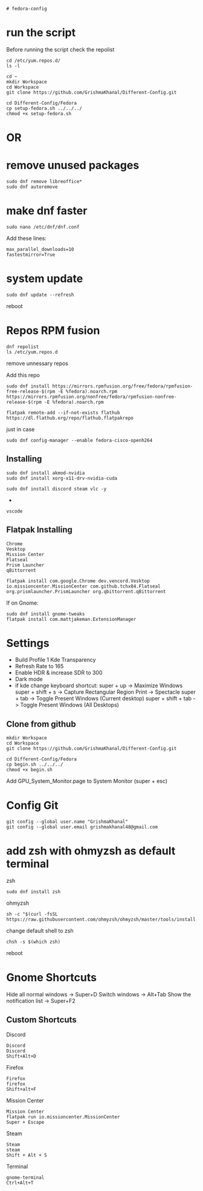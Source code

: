     # fedora-config

# run the script

Before running the script check the repolist

```
cd /etc/yum.repos.d/
ls -l
```

```
cd ~
mkdir Workspace
cd Workspace
git clone https://github.com/GrishmaKhanal/Different-Config.git
```

```
cd Different-Config/Fedora
cp setup-fedora.sh ../../../
chmod +x setup-fedora.sh
```

# OR
# remove unused packages

```
sudo dnf remove libreoffice*
sudo dnf autoremove
```

# make dnf faster

```
sudo nano /etc/dnf/dnf.conf
```

Add these lines:

```
max_parallel_downloads=10
fastestmirror=True
```

# system update

```
sudo dnf update --refresh
```

reboot


# Repos RPM fusion

```
dnf repolist
ls /etc/yum.repos.d
```
remove unnessary repos

Add this repo
```
sudo dnf install https://mirrors.rpmfusion.org/free/fedora/rpmfusion-free-release-$(rpm -E %fedora).noarch.rpm https://mirrors.rpmfusion.org/nonfree/fedora/rpmfusion-nonfree-release-$(rpm -E %fedora).noarch.rpm
```

```
flatpak remote-add --if-not-exists flathub https://dl.flathub.org/repo/flathub.flatpakrepo
```

just in case
```
sudo dnf config-manager --enable fedora-cisco-openh264
```

## Installing 
```
sudo dnf install akmod-nvidia
sudo dnf install xorg-x11-drv-nvidia-cuda
```

```
sudo dnf install discord steam vlc -y
```
+
```
vscode
```

## Flatpak Installing

```
Chrome
Vesktop
Mission Center
Flatseal
Prism Launcher
qBittorrent
```

```
flatpak install com.google.Chrome dev.vencord.Vesktop io.missioncenter.MissionCenter com.github.tchx84.Flatseal org.prismlauncher.PrismLauncher org.qbittorrent.qBittorrent
```

If on Gnome:

```
sudo dnf install gnome-tweaks
flatpak install com.mattjakeman.ExtensionManager
```


# Settings

- Build Profile 1 Kde Transparency
- Refresh Rate to 165
- Enable HDR & increase SDR to 300
- Dark mode
- if kde change keyboard shortcut:
    super + up -> Maximize Windows
    super + shift + s -> Capture Rectangular Region
    Print -> Spectacle
    super + tab -> Toggle Present Windows (Current desktop)
    super + shift + tab -> Toggle Present Windows (All Desktops)


## Clone from github
```
mkdir Workspace
cd Workspace
git clone https://github.com/GrishmaKhanal/Different-Config.git
```
```
cd Different-Config/Fedora
cp begin.sh ../../../
chmod +x begin.sh
```

Add GPU_System_Monitor.page to System Monitor (super + esc)


# Config Git
```
git config --global user.name "GrishmaKhanal"
git config --global user.email grishmakhanal48@gmail.com
```
# add zsh with ohmyzsh as default terminal

zsh

```
sudo dnf install zsh
```

ohmyzsh

```
sh -c "$(curl -fsSL https://raw.githubusercontent.com/ohmyzsh/ohmyzsh/master/tools/install.sh)"
```

change default shell to zsh

```
chsh -s $(which zsh)
```

reboot


# Gnome Shortcuts

Hide all normal windows -> Super+D
Switch windows -> Alt+Tab
Show the notification list -> Super+F2

## Custom Shortcuts

Discord
```
Discord
Discord
Shift+Alt+D
```

Firefox
```
Firefox
firefox
Shift+alt+F
```

Mission Center
```
Mission Center
flatpak run io.missioncenter.MissionCenter
Super + Escape
```

Steam
```
Steam
steam
Shift + Alt + S
```

Terminal
```
gnome-terminal
Ctrl+Alt+T
```